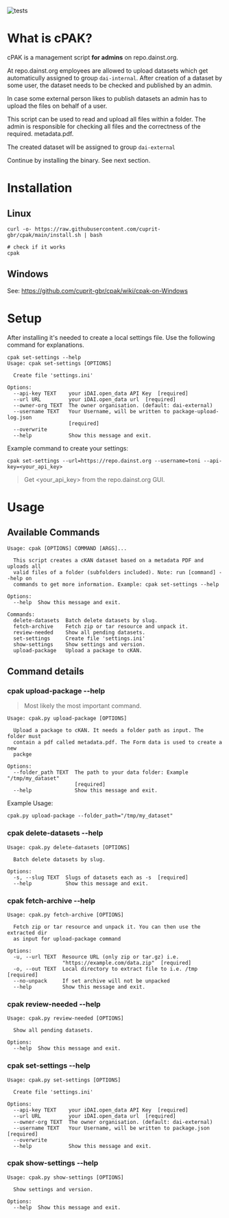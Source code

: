 ![tests](https://github.com/cuprit-gbr/cpak/actions/workflows/tests.yaml/badge.svg?)


# What is cPAK?

cPAK is a management script **for admins** on repo.dainst.org.

At repo.dainst.org employees are allowed to upload datasets which get automaticully assigned
to group `dai-internal`. After creation of a dataset by some user, the dataset needs to be checked
and published by an admin.

In case some external person likes to publish datasets an admin has to upload
the files on behalf of a user.

This script can be used to read and upload all files within a folder.
The admin is responsible for checking all files and the correctness of the required.
metadata.pdf.

The created dataset will be assigned to group `dai-external`

Continue by installing the binary. See next section.


# Installation
## Linux
```
curl -o- https://raw.githubusercontent.com/cuprit-gbr/cpak/main/install.sh | bash

# check if it works
cpak
```

## Windows

See: https://github.com/cuprit-gbr/cpak/wiki/cpak-on-Windows

# Setup

After installing it's needed to create a local settings file.
Use the following command for explanations.

```
cpak set-settings --help
Usage: cpak set-settings [OPTIONS]

  Create file 'settings.ini'

Options:
  --api-key TEXT    your iDAI.open_data API Key  [required]
  --url URL         your iDAI.open_data url  [required]
  --owner-org TEXT  The owner organisation. (default: dai-external)
  --username TEXT   Your Username, will be written to package-upload-log.json
                    [required]
  --overwrite
  --help            Show this message and exit.
```

Example command to create your settings:

```
cpak set-settings --url=https://repo.dainst.org --username=toni --api-key=<your_api_key>
```

> Get <your_api_key> from the repo.dainst.org GUI.


# Usage

## Available Commands
```
Usage: cpak [OPTIONS] COMMAND [ARGS]...

  This script creates a cKAN dataset based on a metadata PDF and uploads all
  valid files of a folder (subfolders included). Note: run [command] --help on
  commands to get more information. Example: cpak set-settings --help

Options:
  --help  Show this message and exit.

Commands:
  delete-datasets  Batch delete datasets by slug.
  fetch-archive    Fetch zip or tar resource and unpack it.
  review-needed    Show all pending datasets.
  set-settings     Create file 'settings.ini'
  show-settings    Show settings and version.
  upload-package   Upload a package to cKAN.

```

## Command details

### cpak upload-package --help

> Most likely the most important command.

```
Usage: cpak.py upload-package [OPTIONS]

  Upload a package to cKAN. It needs a folder path as input. The folder must
  contain a pdf called metadata.pdf. The Form data is used to create a new
  packge

Options:
  --folder_path TEXT  The path to your data folder: Example "/tmp/my_dataset"
                      [required]
  --help              Show this message and exit.
```

Example Usage:

```
cpak.py upload-package --folder_path="/tmp/my_dataset"
```

### cpak delete-datasets --help
```
Usage: cpak.py delete-datasets [OPTIONS]

  Batch delete datasets by slug.

Options:
  -s, --slug TEXT  Slugs of datasets each as -s  [required]
  --help           Show this message and exit.
```

### cpak fetch-archive --help
```
Usage: cpak.py fetch-archive [OPTIONS]

  Fetch zip or tar resource and unpack it. You can then use the extracted dir
  as input for upload-package command

Options:
  -u, --url TEXT  Resource URL (only zip or tar.gz) i.e.
                  "https://example.com/data.zip"  [required]
  -o, --out TEXT  Local directory to extract file to i.e. /tmp  [required]
  --no-unpack     If set archive will not be unpacked
  --help          Show this message and exit.
```

### cpak review-needed --help

```
Usage: cpak.py review-needed [OPTIONS]

  Show all pending datasets.

Options:
  --help  Show this message and exit.

```

### cpak set-settings --help

```
Usage: cpak.py set-settings [OPTIONS]

  Create file 'settings.ini'

Options:
  --api-key TEXT    your iDAI.open_data API Key  [required]
  --url URL         your iDAI.open_data url  [required]
  --owner-org TEXT  The owner organisation. (default: dai-external)
  --username TEXT   Your Username, will be written to package.json  [required]
  --overwrite
  --help            Show this message and exit.
```

### cpak show-settings --help

```
Usage: cpak.py show-settings [OPTIONS]

  Show settings and version.

Options:
  --help  Show this message and exit.
```



